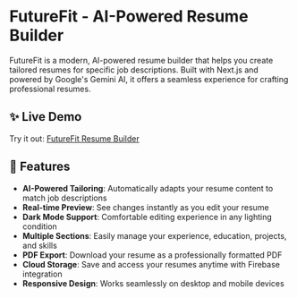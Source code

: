 # FutureFit - AI-Powered Resume Builder

FutureFit is a modern, AI-powered resume builder that helps you create tailored resumes for specific job descriptions. Built with Next.js and powered by Google's Gemini AI, it offers a seamless experience for crafting professional resumes.

## ✨ Live Demo

Try it out: [FutureFit Resume Builder](https://future-fit-plum.vercel.app/)

## 🚀 Features

- **AI-Powered Tailoring**: Automatically adapts your resume content to match job descriptions
- **Real-time Preview**: See changes instantly as you edit your resume
- **Dark Mode Support**: Comfortable editing experience in any lighting condition
- **Multiple Sections**: Easily manage your experience, education, projects, and skills
- **PDF Export**: Download your resume as a professionally formatted PDF
- **Cloud Storage**: Save and access your resumes anytime with Firebase integration
- **Responsive Design**: Works seamlessly on desktop and mobile devices

